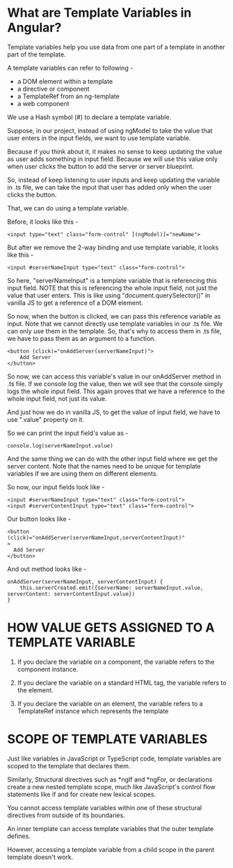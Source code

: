 # What are Template Variables in Angular?

Template variables help you use data from one part of a template in another part of the template.

A template variables can refer to following - 

   -  a DOM element within a template
   -  a directive or component
   -  a TemplateRef from an ng-template
   -  a web component

We use a Hash symbol (#) to declare a template variable.

Suppose, in our project, instead of using ngModel to take the value that user enters in the input fields, we want to use template variable.

Because if you think about it, it makes no sense to keep updating the value as user adds something in input field. Because we will use this value only when user clicks the button to add the server or server blueprint.

So, instead of keep listening to user inputs and keep updating the variable in .ts file, we can take the input that user has added only when the user clicks the button.

That, we can do using a template variable.

Before, it looks like this - 

    <input type="text" class="form-control" [(ngModel)]="newName">

But after we remove the 2-way binding and use template variable, it looks like this - 

    <input #serverNameInput type="text" class="form-control">

So here, "serverNameInput" is a template variable that is referencing this input field. NOTE that this is referencing the whole input field, not just the value that user enters. This is like using "document.querySelector()" in vanilla JS to get a reference of a DOM element.

So now, when the button is clicked, we can pass this reference variable as input. Note that we cannot directly use template variables in our .ts file. We can only use them in the template. So, that's why to access them in .ts file, we have to pass them as an argument to a function.

    <button (click)="onAddServer(serverNameInput)">
        Add Server
    </button>

So now, we can access this variable's value in our onAddServer method in .ts file. If we console log the value, then we will see that the console simply logs the whole input field. This again proves that we have a reference to the whole input field, not just its value. 


And just how we do in vanilla JS, to get the value of input field, we have to use ".value" property on it.

So we can print the input field's value as - 

    console.log(serverNameInput.value)


And the same thing we can do with the other input field where we get the server content. Note that the names need to be unique for template variables if we are using them on different elements.

So now, our input fields look like - 

    <input #serverNameInput type="text" class="form-control">
    <input #serverContentInput type="text" class="form-control">

Our button looks like - 

    <button 
    (click)="onAddServer(serverNameInput,serverContentInput)"
    >
      Add Server
    </button>

And out method looks like - 

    onAddServer(serverNameInput, serverContentInput) {
        this.serverCreated.emit({serverName: serverNameInput.value, serverContent: serverContentInput.value})
    }


# HOW VALUE GETS ASSIGNED TO A TEMPLATE VARIABLE

 1. If you declare the variable on a component, the variable refers to the component instance.

 2. If you declare the variable on a standard HTML tag, the variable refers to the element.

 3. If you declare the variable on an <ng-template> element, the variable refers to a TemplateRef instance which represents the template

# SCOPE OF TEMPLATE VARIABLES

Just like variables in JavaScript or TypeScript code, template variables are scoped to the template that declares them.

Similarly, Structural directives such as *ngIf and *ngFor, or <ng-template> declarations create a new nested template scope, much like JavaScript's control flow statements like if and for create new lexical scopes. 

You cannot access template variables within one of these structural directives from outside of its boundaries.

An inner template can access template variables that the outer template defines.

However, accessing a template variable from a child scope in the parent template doesn't work.



